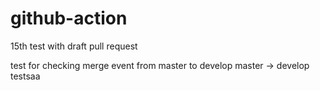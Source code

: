 # github-action

15th test with draft pull request

test for checking merge event from master to develop
master -> develop
testsaa
```
